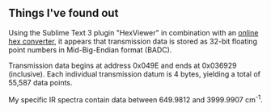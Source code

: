 ## Things I've found out

Using the Sublime Text 3 plugin "HexViewer" in combination with an [online hex converter](http://www.scadacore.com/field-applications/programming-calculators/online-hex-converter/), it appears that transmission data is stored as 32-bit floating point numbers in Mid-Big-Endian format (BADC). 

Transmission data begins at address 0x049E and ends at 0x036929 (inclusive). Each individual transmission datum is 4 bytes, yielding a total of 55,587 data points.

My specific IR spectra contain data between 649.9812 and 3999.9907 cm<sup>-1</sup>.

